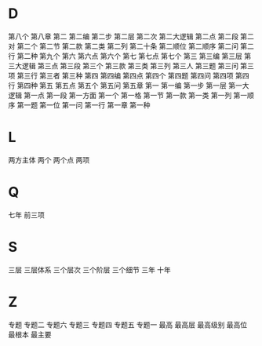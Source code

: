 
# D

第八个
第八章
第二
第二编
第二步
第二层
第二次
第二大逻辑
第二点
第二段
第二对
第二个
第二节
第二款
第二类
第二列
第二十条
第二顺位
第二顺序
第二问
第二行
第二种
第九个
第六
第六点
第六个
第七
第七点
第七个
第三
第三编
第三层
第三大逻辑
第三点
第三段
第三个
第三款
第三类
第三列
第三人
第三题
第三问
第三项
第三行
第三者
第三种
第四
第四编
第四点
第四个
第四题
第四问
第四项
第四行
第四种
第五
第五点
第五个
第五问
第五章
第一
第一编
第一步
第一层
第一大逻辑
第一点
第一段
第一方面
第一个
第一格
第一节
第一款
第一类
第一列
第一顺序
第一题
第一位
第一问
第一行
第一章
第一种

# L

两方主体
两个
两个点
两项

# Q

七年
前三项

# S

三层
三层体系
三个层次
三个阶层
三个细节
三年
十年

# Z

专题
专题二
专题六
专题三
专题四
专题五
专题一
最高
最高层
最高级别
最高位
最根本
最主要

